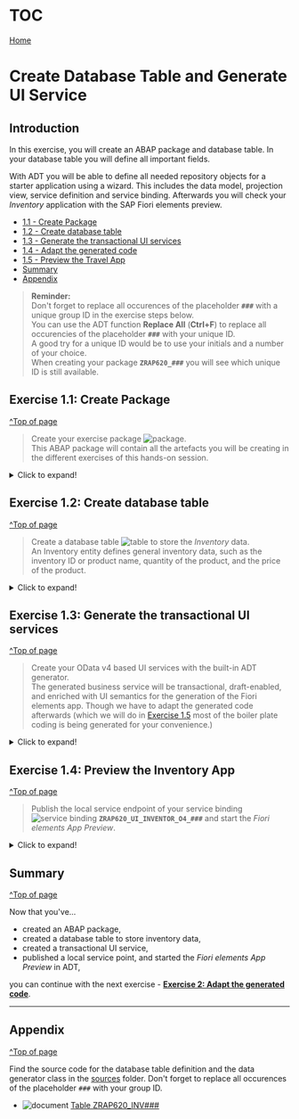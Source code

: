 # TOC
[Home](../../readme.md#exercises)
# Create Database Table and Generate UI Service

## Introduction

In this exercise, you will create an ABAP package and database table. In your database table you will define all important fields. 

With ADT you will be able to define all needed repository objects for a starter application using a wizard. This includes the data model, projection view, service definition and service binding. Afterwards you will check your _Inventory_ application with the SAP Fiori elements preview. 

- [1.1 - Create Package](#exercise-11-create-package)
- [1.2 - Create database table](#exercise-12-create-database-table)
- [1.3 - Generate the transactional UI services](#exercise-13-generate-the-transactional-ui-services)
- [1.4 - Adapt the generated code](#exercise-14-adapt-the-generated-code)
- [1.5 - Preview the Travel App](#exercise-15-preview-the-inventory-app)
- [Summary](#summary)
- [Appendix](#appendix)


> **Reminder:**   
> Don't forget to replace all occurences of the placeholder **`###`** with a unique group ID in the exercise steps below.  
> You can use the ADT function **Replace All** (**Ctrl+F**) to replace all occurencies of the placeholder **`###`** with your unique ID.  
> A good try for a unique ID would be to use your initials and a number of your choice.  
> When creating your package **`ZRAP620_###`** you will see which unique ID is still available.      

## Exercise 1.1: Create Package
[^Top of page](#)

> Create your exercise package ![package](images/adt_package.png).   
> This ABAP package will contain all the artefacts you will be creating in the different exercises of this hands-on session.

 <details>
  <summary>Click to expand!</summary>

   1. In ADT, go to the **Project Explorer**, right-click on the package **`ZLOCAL`**, and select **New** > **ABAP Package** from the context menu. 
     
      ![Package](images/create_package_0000.png)
   
   2. Maintain the required information (`###` is your group ID):
       - Name: **`ZRAP620_###`**
       - Description: _**`RAP620 Package ###`**_
       - Select the box **Add to favorites package**
       
      Click **Next**.
 
      ![Package](images/create_package_0010.png)
      
   
   3. Create a new transport request and add a description (e.g. _**RAP620 Package ###**_), and click **Finish**.
      
       ![Package](images/create_package_0020.png)

   4. Your Project Explorer should now look like follows:   
 
      ![Package](images/create_package_0030.png)
 
</details>

## Exercise 1.2: Create database table
[^Top of page](#)

> Create a database table ![table](images/adt_tabl.png) to store the _Inventory_ data.   
> An Inventory entity defines general inventory data, such as the inventory ID or product name, quantity of the product, and the price of the product.

 <details>
  <summary>Click to expand!</summary>

   1. Right-click on your ABAP package **`ZRAP620_###`** and select **New** > **Other ABAP Repository Object** from the context menu.
 
      ![Create table](images/create_table_0000.png)  
   
   2. Search for **table** and select then entry **database table** from the list, and click **Next >**.   
      
      ![Create table](images/create_table_0010.png)
   
   3. Maintain the required information (`###` is your group ID) and click **Next >**.
      - Name: **`ZRAP620_INVEN###`**
      - Description: _**`Inventory data ###`**_                  
             
      ![Create table](images/create_table_0020.png)
   
   4. Select a transport request, and click **Finish** to create the database table.
   
      ![Create table](images/create_table_0030.png)

   5. Replace the default code with the code snippet provided below and replace all occurences of the placeholder **`###`** with your group ID using the **Replace All** function (**Ctrl+F**).

      ![Create table](images/create_table_0040.png)   

    
<pre> 
@EndUserText.label : 'Inventory data ###'
@AbapCatalog.enhancement.category : #NOT_EXTENSIBLE
@AbapCatalog.tableCategory : #TRANSPARENT
@AbapCatalog.deliveryClass : #A
@AbapCatalog.dataMaintenance : #RESTRICTED
define table zrap620_inven### {
  key client : abap.clnt not null;
  key uuid              : SYSUUID_X16 not null;
  inventory_id          : abap.char(6);
  product_id            : abap.char(20);
  @Semantics.quantity.unitOfMeasure : 'zrap620_inven###.quantity_unit'
  quantity              : abap.quan(13,3);
  quantity_unit         : abap.unit(3);
  @Semantics.amount.currencyCode : 'zrap620_inven###.currency_code'
  price                  : abap.curr(15,2);
  currency_code         : abap.cuky;
  description           : abap.char(255);
  overall_status        : abap.char(1);
  created_by            : abp_creation_user;
  created_at            : abp_creation_tstmpl;
  last_changed_by       : abp_locinst_lastchange_user;
  last_changed_at       : abp_locinst_lastchange_tstmpl;
  local_last_changed_at : abp_lastchange_tstmpl;

}
</pre>



     

   6. Save ![save icon](images/adt_save.png) and activate ![activate icon](images/adt_activate.png) the changes.
   
</details>



## Exercise 1.3: Generate the transactional UI services
[^Top of page](#)

> Create your OData v4 based UI services with the built-in ADT generator.   
> The generated business service will be transactional, draft-enabled, and enriched with UI semantics for the generation of the Fiori elements app.
> Though we have to adapt the generated code afterwards (which we will do in [Exercise 1.5](#exercise-14-adapt-the-metadata-extension-file) most of the boiler plate coding is being generated for your convenience.)

  <details>
  <summary>Click to expand!</summary>

   1. Right-click your database table ![table](images/adt_tabl.png) **`zrap620_inven###`**  and select **Generate ABAP Repository Objects** from the context menu.  
  
      ![Generate UI Service](images/generate_ui_service_0000.png)

   2. In the *Select Generator* screen select the **OData UI Service** Generator option and press **Next** 

      ![OData UI Service](images/Select_Generator.png)

   3. In the *Enter Package* screen just press **Next**.  
      
   4. Maintain the required information on the **Configure Generator** dialog to provide the name of your data model and generate them.         
      
      For that, navigate through the wizard tree (_Business Objects_, _Data Model_, etc...), maintain the artefact names provided in the table below, 
      and press **Next >**.
 
      ![Generate UI Service](images/generate_ui_service_0020.png)
 
      ![Generate UI Service](images/generate_ui_service_0030.png)
 

        > **Please note**:   
        > If you receive an error message _**Invalid XML format of the response**_, 
        > this may be due to a bug in version 1.26 of the ADT tools.  
        > An update of your ADT plugin to version 1.26.3 will fix this issue.

      
      | **RAP Layer**          |  **Artefacts**           | **Artefact Names**                                       |     
      |:---------------------- |:------------------------ |:-------------------------------------------------------- |
      | **Business Object**    |                          |                                                          |                        
      |                        |  **Data Model**          |  Data Definition Name:   **`ZRAP620_R_InventoryTP_###`**    |
      |                        |                          |  Alias Name:             **`Inventory`**                    |   
      |                        |  **Behavior**            |  Implementation Class:   **`ZRAP620_BP_InventoryTP_###`**   |
      |                        |                          |  Draft Table Name:       **`ZRAP620_DINV###`**          |
      | **Service Projection** (BO Projection)  |         |  Name:                   **`ZRAP620_C_InventoryTP_###`**    |   
      | **Business Services**  |                          |                                                          |          
      |                        |  **Service Definition**  |  Name:         **`ZRAP620_UI_Inventory_###`**               |
      |                        |  **⚠ Service Binding**     |  **⚠** Name:         **`ZRAP620_UI_Inventor_O4_###`**            |
      |                        |                          |  Binding Type: **`OData V4 - UI`**                       |
                       

   
   > **⚠** Please note:  
   > In the repository object name for the service binding we had to shorten the string **`Inventory`** to **`Inventor`** due to the maximum length that is allowed.

   4. Verify the maintained entries and press **Next >** to confirm. 
 
      ![Generate UI Service](images/generate_ui_service_0070.png)
 
   5. Select a suitable transport request (1) and press **Finish** (2). The needed artifacts will be generated (3).  
 
      ![Generate UI Service](images/generate_ui_service_0075.png)
      

   6. Go to the **Project Explorer**, select your package ![package](images/adt_package.png) **`ZRAP620_###`**, refresh it by pressing **F5**, and check all generated ABAP repository objects 

       ![Generate UI Service](images/generate_ui_service_0080.png)
      
   Below is a brief explanation of the generated artefacts for the different RAP layers: Base BO, BO Projection, and Business Service.

---
  **Base Business Object (BO) `ZRAP620_R_Inventory_###`** 
  
   | **Object Name**               |  **Description**         |     
   |:----------------------------- |:------------------------ |
   | ![ddls icon](images/adt_ddls.png)**`ZRAP620_R_InventoryTP_###`**     | (aka _Base BO view_): This **data definition** defines the data model of the root entity _Inventory_ which is the only  node of our business object).  |                      
   | ![bdef icon](images/adt_bdef.png)**`ZRAP620_R_InventoryTP_###`**   | (aka _Base BO behavior**): This **behavior definition** contains the definition of the standard transactional behavior of the base _Inventory_ BO entity. It is a _managed_ and _draft-enabled_ implementation.  |  
   | ![tabl icon](images/adt_tabl.png)**`ZRAP620_DINVE###`**   | (aka _Draft table_): This **database table** is used to temporary store the data from draft _travel_ instances at runtime. It is managed by the RAP framework.    |     
   | ![class icon](images/adt_class.png)**`ZRAP620_BP_InventoryTP_###`**  | (aka _Behavior pool_): This **ABAP class** which provides the implementation of the behavior defined in the behavior definition `ZRAP620_R_InventoryTP_###` of the base _Inventory_ BO.   |  
  
---
  **BO Projection `ZRAP620_C_Inventory_###`** 
  
  The BO projection represents the consumption specific view on the BO data model and behavior. 

   | **Object Name**               |  **Description**         |     
   |:----------------------------- |:------------------------ |
   | ![ddls icon](images/adt_ddls.png)**`ZRAP620_C_InventoryTP_###`**   | (aka _BO projection view_): This **data definition** is used to define the projected data model of the root entity _Travel_ relevant for the present scenario. Currently almost all fields of the underlying base BO view are exposed and the definition of metadata extension is allowed using the view annotations `@Metadata.allowExtensions: true`.  |           
   | ![bdef icon](images/adt_bdef.png)**`ZRAP620_C_InventoryTP_###`**   | (aka _BO behavior projection_): This **behavior definition** exposes the part of the underlying base _Travel_ BO entity which is relevant for the present scenario with the keyword **`use`**. Currently all standard CUD operations are exposed.  |        
   | ![ddlx icon](images/adt_ddlx.png)**`ZRAP620_C_InventoryTP_###`**   | This **metadata extension** is used to annotate view `ZRAP620_C_InventoryTP_###` and its elements with UI semantics via CDS annotations. |        
   
---
  **Business Service** 

   | **Object Name**               |  **Description**         |     
   |:----------------------------- |:------------------------ |
   | ![srvd icon](images/adt_srvd.png)**`ZRAP620_UI_Inventory_###`**  | A service definition is used to define the relevant entity sets for our service and also to provide local aliases if needed. Only the _Inventory_ entity set is exposed in the present scenario. |                      
   | ![srvb icon](images/adt_srvb.png)**`ZRAP620_UI_Inventor_O4_###`**  | This service binding is used to expose the generated service definition as OData V4 based UI service. Other binding types (protocols and scenarios) are supported in the service binding wizard.  |  
   
---
 </details>


## Exercise 1.4: Preview the Inventory App
[^Top of page](#)

> Publish the local service endpoint of your service binding ![service binding](images/adt_srvb.png) **`ZRAP620_UI_INVENTOR_O4_###`** and start the _Fiori elements App Preview_.

 <details>
  <summary>Click to expand!</summary>

   1. Open your service binding ![service binding](images/adt_srvb.png) **`ZRAP620_UI_INVENTOR_O4_###`** and click **Publish**.

      > Since several repository objects are being generated through this actions this can take some time.   

      ![Preview App](images/preview_app_0000.png)
   
   2. Double-click on the entity **`Inventory`** in the **Entity Set and Association** section to open the _Fiori elements App Preview_.
     
        ![Preview App](images/preview_app_0010.png)
   
   3. Press the **Go** button.
   
   When you click the **Go** button off your_Inventory_ app you will notice that nothing is being displayed because no inventory data has been created yet. You will get the hint  
   
   _No data found. Try adjusting search or filter criteria._   

![Preview App](images/preview_app_0025.png)  

       
   4. Press the **Create** button.

      Using the create button we can in principle create data without performing any additional implementations. 
      However as you can see there are no descriptions for the fields available yet which would tell you where to enter what.    
      This is because we have used ABAP internal data types such as ````abap.char(8)```` rather than data elements.  
      We will fix this by providing appropriate ````@UI.lineitem.label```` and ````@UI.identification.label```` annotations in the following exercise  **[Exercise 2: Adapt the generated code](../ex2/README.md)**.  
      In this exercise we will also implement a determination that calculates a semantic key for the **InventoryID** and we will add value helps for the currency codes and unit of measures.   

      ![Preview App](images/preview_app_0030.png)

</details>

## Summary 
[^Top of page](#)

Now that you've... 
- created an ABAP package,
- created a database table to store inventory data,
- created a transactional UI service,
- published a local service point, and started the _Fiori elements App Preview_ in ADT,

you can continue with the next exercise - **[Exercise 2: Adapt the generated code](../ex2/README.md/#adapt-the-generated-code)**.

---

## Appendix
[^Top of page](#)

Find the source code for the database table definition and the data generator class in the [sources](sources) folder. Don't forget to replace all occurences of the placeholder `###` with your group ID.

- ![document](images/doc.png) [Table ZRAP620_INV###](sources/zrap620_invenXXX.txt)   

